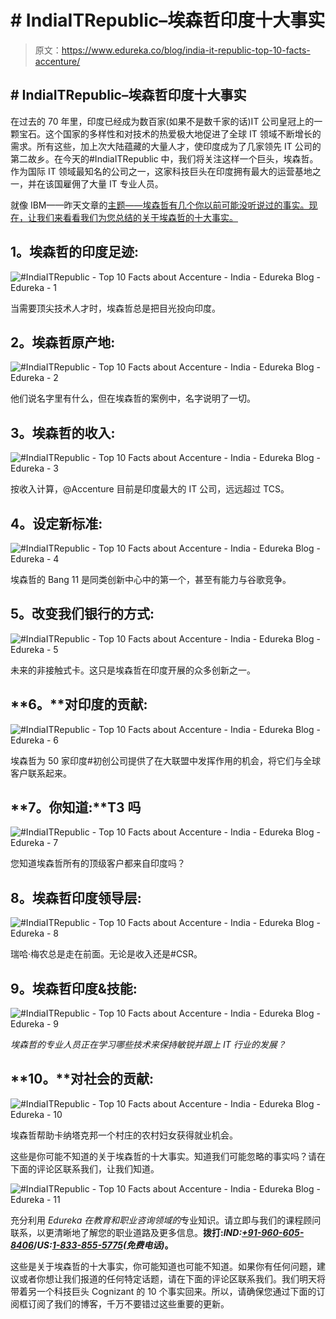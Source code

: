 # # IndiaITRepublic–埃森哲印度十大事实

> 原文：<https://www.edureka.co/blog/india-it-republic-top-10-facts-accenture/>

## **# IndiaITRepublic–埃森哲印度十大事实**

在过去的 70 年里，印度已经成为数百家(如果不是数千家的话)IT 公司皇冠上的一颗宝石。这个国家的多样性和对技术的热爱极大地促进了全球 IT 领域不断增长的需求。所有这些，加上次大陆蕴藏的大量人才，使印度成为了几家领先 IT 公司的第二故乡。在今天的#IndiaITRepublic 中，我们将关注这样一个巨头，埃森哲。作为国际 IT 领域最知名的公司之一，这家科技巨头在印度拥有最大的运营基地之一，并在该国雇佣了大量 IT 专业人员。

就像 IBM——昨天文章的[主题——埃森哲有几个你以前可能没听说过的事实。现在，让我们来看看我们为您总结的关于埃森哲的十大事实。](https://www.edureka.co/blog/IndiaITRepublic-top-10-facts-ibm/)

## **1。埃森哲的印度足迹:**

![#IndiaITRepublic - Top 10 Facts about Accenture - India - Edureka Blog - Edureka - 1](img/b18046c20be7677254616e44d2d737a6.png)

当需要顶尖技术人才时，埃森哲总是把目光投向印度。

## **2。埃森哲原产地:**

![#IndiaITRepublic - Top 10 Facts about Accenture - India - Edureka Blog - Edureka - 2](img/dbce4e211ae1e2a469cd2c1a40a6d954.png)

他们说名字里有什么，但在埃森哲的案例中，名字说明了一切。

## **3。埃森哲的收入:**

![#IndiaITRepublic - Top 10 Facts about Accenture - India - Edureka Blog - Edureka - 3](img/edb4776bec2cd9e00c41e4fd70901a0c.png)

按收入计算，@Accenture 目前是印度最大的 IT 公司，远远超过 TCS。

## **4。设定新标准:**

![#IndiaITRepublic - Top 10 Facts about Accenture - India - Edureka Blog - Edureka - 4](img/bcb33fe0e804fb50b4612ae526a5f609.png)

埃森哲的 Bang 11 是同类创新中心中的第一个，甚至有能力与谷歌竞争。

## **5。改变我们银行的方式:**

![#IndiaITRepublic - Top 10 Facts about Accenture - India - Edureka Blog - Edureka - 5](img/2ca1ec944f8fd6c3784f2bc0427261da.png)

未来的非接触式卡。这只是埃森哲在印度开展的众多创新之一。

## **6。**对印度的贡献:

![#IndiaITRepublic - Top 10 Facts about Accenture - India - Edureka Blog - Edureka - 6](img/33ceccbc265a61b278486c32db42c5b8.png)

埃森哲为 50 家印度#初创公司提供了在大联盟中发挥作用的机会，将它们与全球客户联系起来。

## **7。你知道:**T3 吗

![#IndiaITRepublic - Top 10 Facts about Accenture - India - Edureka Blog - Edureka - 7](img/0a87b3d2957663785f8c53c543a52445.png)

您知道埃森哲所有的顶级客户都来自印度吗？

## **8。埃森哲印度领导层:**

![#IndiaITRepublic - Top 10 Facts about Accenture - India - Edureka Blog - Edureka - 8](img/1a2af289a7dd43aa03a52c58423d6161.png)

瑞哈·梅农总是走在前面。无论是收入还是#CSR。

## **9。埃森哲印度&技能:**

![#IndiaITRepublic - Top 10 Facts about Accenture - India - Edureka Blog - Edureka - 9](img/da7247307abd53166aa495fae51b7754.png)

*埃森哲的专业人员正在学习哪些技术来保持敏锐并跟上 IT 行业的发展？*

## **10。**对社会的贡献:

![#IndiaITRepublic - Top 10 Facts about Accenture - India - Edureka Blog - Edureka - 10](img/3002f643cbe8c4c2de189c8afb0c8a5f.png)

埃森哲帮助卡纳塔克邦一个村庄的农村妇女获得就业机会。

这些是你可能不知道的关于埃森哲的十大事实。知道我们可能忽略的事实吗？请在下面的评论区联系我们，让我们知道。

![#IndiaITRepublic - Top 10 Facts about Accenture - India - Edureka Blog - Edureka - 11](img/345145051e5c9e43486d8217d6af1843.png)

充分利用 *Edureka 在教育和职业咨询领域的*专业知识。请立即与我们的课程顾问联系，以更清晰地了解您的职业道路及更多信息。**拨打:*IND:[+91-960-605-8406](tel:9606058406)*/*US:[1-833-855-5775](tel:18338555775)(免费电话)*。**

<article class="maincontentblog">

这些是关于埃森哲的十大事实，你可能知道也可能不知道。如果你有任何问题，建议或者你想让我们报道的任何特定话题，请在下面的评论区联系我们。我们明天将带着另一个科技巨头 Cognizant 的 10 个事实回来。所以，请确保您通过下面的订阅框订阅了我们的博客，千万不要错过这些重要的更新。

</article>